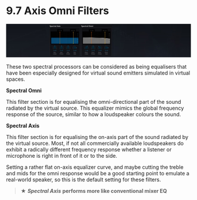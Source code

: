 # 9.7 Axis Omni Filters

![](../include/SpatRevolution_UserGuide_-174.jpg)

These two spectral processors can be considered as being equalisers that have
been especially designed for virtual sound emitters simulated in virtual spaces.

**Spectral Omni**

This filter section is for equalising the omni-directional part of the sound radiated
by the virtual source. This equalizer mimics the global frequency response of the
source, similar to how a loudspeaker colours the sound.

**Spectral Axis**

This filter section is for equalising the on-axis part of the sound radiated by the virtual source. Most, if not all commercially available loudspeakers do exhibit a radically different frequency response whether a listener or microphone is right in front
of it or to the side.

Setting a rather flat on-axis equalizer curve, and maybe cutting the treble and
mids for the omni response would be a good starting point to emulate a real-world
speaker, so this is the default setting for these filters.

> ★ **_Spectral Axis_** **performs more like conventional mixer EQ**

